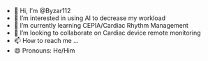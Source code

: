 - 👋 Hi, I’m @Byzar112
- 👀 I’m interested in using AI to decrease my workload
- 🌱 I’m currently learning CEPIA/Cardiac Rhythm Management
- 💞️ I’m looking to collaborate on Cardiac device remote monitoring
- 📫 How to reach me ...
- 😄 Pronouns:  He/Him

<!---
Byzar112/Byzar112 is a ✨ special ✨ repository because its `README.md` (this file) appears on your GitHub profile.
You can click the Preview link to take a look at your changes.
--->
